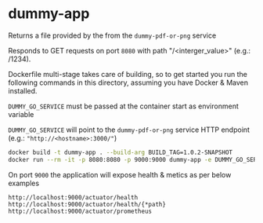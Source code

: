 # dummy-app
Returns a file provided by the from the `dummy-pdf-or-png` service

Responds to GET requests on port `8080` with path "/<interger_value>" (e.g.: /1234).



Dockerfile multi-stage takes care of building, so to get started you run the 
following commands in this directory, assuming you have Docker & Maven installed.

`DUMMY_GO_SERVICE` must be passed at the container start as environment variable

`DUMMY_GO_SERVICE` will point to the `dummy-pdf-or-png` service HTTP endpoint (e.g.: `"http://<hostname>:3000/"`)

```bash
docker build -t dummy-app . --build-arg BUILD_TAG=1.0.2-SNAPSHOT
docker run --rm -it -p 8080:8080 -p 9000:9000 dummy-app -e DUMMY_GO_SERVICE="http://localhost:3000/"
```

On port `9000` the application will expose health & metics as per below examples

```
http://localhost:9000/actuator/health
http://localhost:9000/actuator/health/{*path}
http://localhost:9000/actuator/prometheus
```
